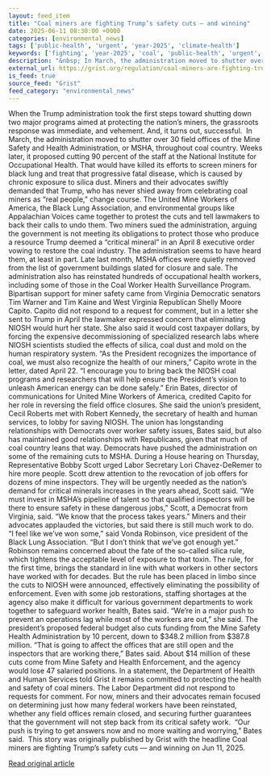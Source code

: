 ```yaml
---
layout: feed_item
title: "Coal miners are fighting Trump’s safety cuts — and winning"
date: 2025-06-11 08:30:00 +0000
categories: [environmental_news]
tags: ['public-health', 'urgent', 'year-2025', 'climate-health']
keywords: ['fighting', 'year-2025', 'coal', 'public-health', 'urgent', 'miners', 'climate-health']
description: "&nbsp; In March, the administration moved to shutter over 30 field offices of the Mine Safety and Health Administration, or MSHA, throughout coal country"
external_url: https://grist.org/regulation/coal-miners-are-fighting-trumps-safety-cuts-and-winning/
is_feed: true
source_feed: "Grist"
feed_category: "environmental_news"
---
```


When the Trump administration took the first steps toward shutting down two major programs aimed at protecting the nation’s miners, the grassroots response was immediate, and vehement. And, it turns out, successful.&nbsp; In March, the administration moved to shutter over 30 field offices of the Mine Safety and Health Administration, or MSHA, throughout coal country. Weeks later, it proposed cutting 90 percent of the staff at the National Institute for Occupational Health. That would have killed its efforts to screen miners for black lung and treat that progressive fatal disease, which is caused by chronic exposure to silica dust. Miners and their advocates swiftly demanded that Trump, who has never shied away from celebrating coal miners as “real people,” change course. The United Mine Workers of America, the Black Lung Association, and environmental groups like Appalachian Voices came together to protest the cuts and tell lawmakers to back their calls to undo them. Two miners sued the administration, arguing the government is not meeting its obligations to protect those who produce a resource Trump deemed a “critical mineral” in an April 8 executive order vowing to restore the coal industry. The administration seems to have heard them, at least in part. Late last month, MSHA offices were quietly removed from the list of government buildings slated for closure and sale. The administration also has reinstated hundreds of occupational health workers, including some of those in the Coal Worker Health Surveillance Program.&nbsp; Bipartisan support for miner safety came from Virginia Democratic senators Tim Warner and Tim Kaine and West Virginia Republican Shelly Moore Capito. Capito did not respond to a request for comment, but in a letter she sent to Trump in April the lawmaker expressed concern that eliminating NIOSH would hurt her state. She also said it would cost taxpayer dollars, by forcing the expensive decommissioning of specialized research labs where NIOSH scientists studied the effects of silica, coal dust and mold on the human respiratory system. “As the President recognizes the importance of coal, we must also recognize the health of our miners,” Capito wrote in the letter, dated April 22. “I encourage you to bring back the NIOSH coal programs and researchers that will help ensure the President’s vision to unleash American energy can be done safely.” Erin Bates, director of communications for United Mine Workers of America, credited Capito for her role in reversing the field office closures. She said the union’s president, Cecil Roberts met with Robert Kennedy, the secretary of health and human services, to lobby for saving NIOSH. The union has longstanding relationships with Democrats over worker safety issues, Bates said, but also has maintained good relationships with Republicans, given that much of coal country leans that way. Democrats have pushed the administration on some of the remaining cuts to MSHA. During a House hearing on Thursday, Representative Bobby Scott urged Labor Secretary Lori Chavez-DeRemer to hire more people. Scott drew attention to the revocation of job offers for dozens of mine inspectors. They will be urgently needed as the nation’s demand for critical minerals increases in the years ahead, Scott said. “We must invest in MSHA’s pipeline of talent so that qualified inspectors will be there to ensure safety in these dangerous jobs,” Scott, a Democrat from Virginia, said. “We know that the process takes years.” Miners and their advocates applauded the victories, but said there is still much work to do.&nbsp; “I feel like we’ve won some,” said Vonda Robinson, vice president of the Black Lung Association. “But I don’t think that we’ve got enough yet.” Robinson remains concerned about the fate of the so-called silica rule, which tightens the acceptable level of exposure to that toxin. The rule, for the first time, brings the standard in line with what workers in other sectors have worked with for decades. But the rule has been placed in limbo since the cuts to NIOSH were announced, effectively eliminating the possibility of enforcement. Even with some job restorations, staffing shortages at the agency also make it difficult for various government departments to work together to safeguard worker health, Bates said. “We’re in a major push to prevent an operations lag while most of the workers are out,” she said. The president’s proposed federal budget also cuts funding from the Mine Safety Health Administration by 10 percent, down to $348.2 million from $387.8 million. “That is going to affect the offices that are still open and the inspectors that are working there,” Bates said. About $14 million of these cuts come from Mine Safety and Health Enforcement, and the agency would lose 47 salaried positions. In a statement, the Department of Health and Human Services told Grist it remains committed to protecting the health and safety of coal miners. The Labor Department did not respond to requests for comment. For now, miners and their advocates remain focused on determining just how many federal workers have been reinstated, whether any field offices remain closed, and securing further guarantees that the government will not step back from its critical safety work.&nbsp; “Our push is trying to get answers now and no more waiting and worrying,” Bates said.&nbsp; This story was originally published by Grist with the headline Coal miners are fighting Trump&#8217;s safety cuts — and winning on Jun 11, 2025.

[Read original article](https://grist.org/regulation/coal-miners-are-fighting-trumps-safety-cuts-and-winning/)
